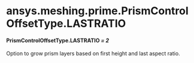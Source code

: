 # ansys.meshing.prime.PrismControlOffsetType.LASTRATIO



#### PrismControlOffsetType.LASTRATIO *= 2*

Option to grow prism layers based on first height and last aspect ratio.

<!-- !! processed by numpydoc !! -->
